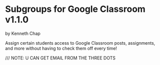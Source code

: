 # Subgroups for Google Classroom v1.1.0
by Kenneth Chap

Assign certain students access to Google Classroom posts, assignments, and more without having to check them off every time!

/// NOTE: U CAN GET EMAIL FROM THE THREE DOTS
